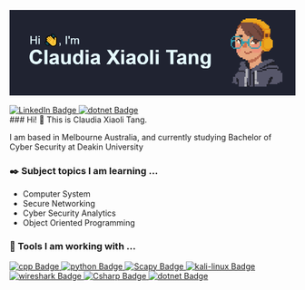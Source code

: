 ![](https://github.com/claudiatang/claudiatang/blob/92b74925c4c0294c84e7877cd360fc0afd2906f5/github_banner.png)
<div id="badges">
  <a href="https://www.linkedin.com/in/claudia-xiaoli-tang/">
    <img src="https://img.shields.io/badge/LinkedIn-blue?style=for-the-badge&logo=linkedin&logoColor=white" alt="LinkedIn Badge"/>
  </a>
  <a href="https://github.com/claudiatang">
    <img src="https://img.shields.io/badge/GitHub-181717.svg?style=for-the-badge&logo=GitHub&logoColor=white" alt="dotnet Badge"/>
  </a>
</div>
### Hi! 👋 This is Claudia Xiaoli Tang.

I am based in Melbourne Australia, and currently studying Bachelor of Cyber Security at Deakin University

### :black_nib: Subject topics I am learning ...

- Computer System
- Secure Networking
- Cyber Security Analytics
- Object Oriented Programming

### :wrench: Tools I am working with ...

<div id="badges">
  <a href="">
    <img src="https://img.shields.io/badge/C%2B%2B-00599C?style=for-the-badge&logo=c%2B%2B&logoColor=white" alt="cpp Badge"/>
  </a>
  <a href="">
    <img src="https://img.shields.io/badge/python-3776AB?style=for-the-badge&logo=python&logoColor=white" alt="python Badge"/>
  </a>
  <a href="">
    <img src="https://img.shields.io/badge/scapy-43B02A?style=for-the-badge&logo=Scapy&logoColor=white" alt="Scapy Badge"/>
  </a>
  <a href="">
    <img src="https://img.shields.io/badge/Kali%20Linux-557C94.svg?style=for-the-badge&logo=Kali-Linux&logoColor=white" alt="kali-linux Badge"/>
  </a>
  <a href="">
    <img src="https://img.shields.io/badge/Wireshark-1679A7.svg?style=for-the-badge&logo=Wireshark&logoColor=white" alt="wireshark Badge"/>
  </a>
  <a href="">
    <img src="https://img.shields.io/badge/C%23-239120?style=for-the-badge&logo=c-sharp&logoColor=white" alt="Csharp Badge"/>
  </a>
  <a href="">
    <img src="https://img.shields.io/badge/.NET-5C2D91?style=for-the-badge&logo=dotnet&logoColor=white" alt="dotnet Badge"/>
  </a>
</div>

<!--
**claudiatang/claudiatang** is a ✨ _special_ ✨ repository because its `README.md` (this file) appears on your GitHub profile.

Here are some ideas to get you started:

- 👯 I’m looking to collaborate on ...
- 🤔 I’m looking for help with ...
- 💬 Ask me about ...
- 📫 How to reach me: ...
- 😄 Pronouns: ...
- ⚡ Fun fact: ...

### :computer: I am working on ...
  -->
